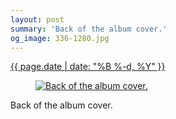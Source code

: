 ```yaml
---
layout: post
summary: 'Back of the album cover.'
og_image: 336-1280.jpg
---
```


<p>
 <time>
  <a href="/336">
   {{ page.date | date: "%B %-d, %Y" }}
  </a>
 </time>
 <a href="/336">
  <figure data-taken="6/24/2014">
   <img alt="Back of the album cover." sizes="(min-width: 700px) 50vw, calc(100vw - 2rem)" src="{{ site.assets_url }}/336-640.jpg" srcset="{{ site.assets_url }}/336-1280.jpg 1280w, {{ site.assets_url }}/336-960.jpg 960w, {{ site.assets_url }}/336-640.jpg 640w, {{ site.assets_url }}/336-320.jpg 320w"/>
  </figure>
 </a>
 <span>
  Back of the album cover.
 </span>
</p>
